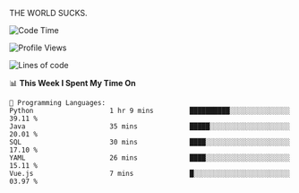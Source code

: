 THE WORLD SUCKS.

<!--START_SECTION:waka-->
![Code Time](http://img.shields.io/badge/Code%20Time-1%2C252%20hrs%2020%20mins-blue)

![Profile Views](http://img.shields.io/badge/Profile%20Views-3-blue)

![Lines of code](https://img.shields.io/badge/From%20Hello%20World%20I%27ve%20Written-1.6%20million%20lines%20of%20code-blue)

📊 **This Week I Spent My Time On** 

```text
💬 Programming Languages: 
Python                   1 hr 9 mins         ██████████░░░░░░░░░░░░░░░   39.11 % 
Java                     35 mins             █████░░░░░░░░░░░░░░░░░░░░   20.01 % 
SQL                      30 mins             ████░░░░░░░░░░░░░░░░░░░░░   17.10 % 
YAML                     26 mins             ████░░░░░░░░░░░░░░░░░░░░░   15.11 % 
Vue.js                   7 mins              █░░░░░░░░░░░░░░░░░░░░░░░░   03.97 % 
```


<!--END_SECTION:waka-->
